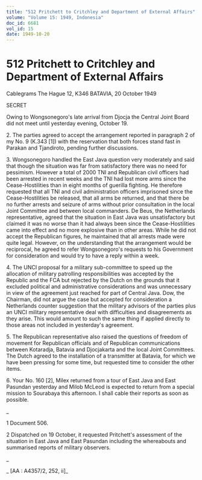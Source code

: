 ```yaml
---
title: "512 Pritchett to Critchley and Department of External Affairs"
volume: "Volume 15: 1949, Indonesia"
doc_id: 6681
vol_id: 15
date: 1949-10-20
---
```


# 512 Pritchett to Critchley and Department of External Affairs

Cablegrams The Hague 12, K346 BATAVIA, 20 October 1949

SECRET

Owing to Wongsonegoro's late arrival from Djocja the Central Joint Board did not meet until yesterday evening, October 19.

2\. The parties agreed to accept the arrangement reported in paragraph 2 of my No. 9 (K.343 [1]) with the reservation that both forces stand fast in Parakan and Tjandiroto, pending further discussions.

3\. Wongsonegoro handled the East Java question very moderately and said that though the situation was far from satisfactory there was no need for pessimism. However a total of 2000 TNI and Republican civil officers had been arrested in recent weeks and the TNI had lost more arms since the Cease-Hostilities than in eight months of guerilla fighting. He therefore requested that all TNI and civil administration officers imprisoned since the Cease-Hostilities be released, that all arms be returned, and that there be no further arrests and seizure of arms without prior consultation in the local Joint Committee and between local commanders. De Beus, the Netherlands representative, agreed that the situation in East Java was unsatisfactory but claimed it was no worse than it had always been since the Cease-Hostilities came into effect and no more explosive than in other areas. While he did not accept the Republican figures, he maintained that all arrests made were quite legal. However, on the understanding that the arrangement would be reciprocal, he agreed to refer Wongsonegoro's requests to his Government for consideration and would try to have a reply within a week.

4\. The UNCI proposal for a military sub-committee to speed up the allocation of military patrolling responsibilities was accepted by the Republic and the FCA but rejected by the Dutch on the grounds that it excluded political and administrative considerations and was unnecessary in view of the agreement just reached for part of Central Java. Dow, the Chairman, did not argue the case but accepted for consideration a Netherlands counter suggestion that the military advisors of the parties plus an UNCI military representative deal with difficulties and disagreements as they arise. This would amount to such the same thing if applied directly to those areas not included in yesterday's agreement.

5\. The Republican representative also raised the questions of freedom of movement for Republican officials and of Republican communications between Kotaradja, Batavia and Djocjakarta and the local Joint Committees. The Dutch agreed to the installation of a transmitter at Batavia, for which we have been pressing for some time, but requested time to consider the other items.

6\. Your No. 160 [2], Milex returned from a tour of East Java and East Pasundan yesterday and Milob McLeod is expected to return from a special mission to Sourabaya this afternoon. I shall cable their reports as soon as possible.

_

1 Document 506.

2 Dispatched on 19 October, it requested Pritchett's assessment of the situation in East Java and East Pasundan including the whereabouts and summarised reports of military observers.

_

_ [AA : A4357/2, 252, ii]_
